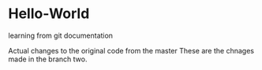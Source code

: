 # Hello-World
learning from git documentation

Actual changes to the original code from the master
These are the chnages made in the branch two.
